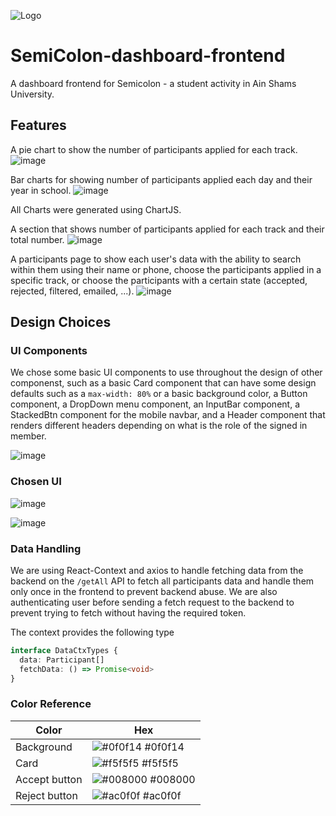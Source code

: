![Logo](https://github.com/Deadreyo/SemiColon-dashboard-frontend/blob/main/src/assets/Landing_black.png)
# SemiColon-dashboard-frontend
A dashboard frontend for Semicolon - a student activity in Ain Shams University.
## Features
A pie chart to show the number of participants applied for each track.
![image](https://github.com/Deadreyo/SemiColon-dashboard-frontend/assets/71796506/88740389-5efe-4bc8-b2b4-54c63a9deef4)

Bar charts for showing number of participants applied each day and their year in school.
![image](https://github.com/Deadreyo/SemiColon-dashboard-frontend/assets/71796506/6790ffab-a679-4332-acc9-22f350675eb6)

All Charts were generated using ChartJS.

A section that shows number of participants applied for each track and their total number.
![image](https://github.com/Deadreyo/SemiColon-dashboard-frontend/assets/71796506/8bd195e0-9cb9-48fe-b568-3e61e8f5922c)

A participants page to show each user's data with the ability to search within them using their name or phone, choose the participants applied in a specific track, or choose the participants with a certain state (accepted, rejected, filtered, emailed, ...).
![image](https://github.com/Deadreyo/SemiColon-dashboard-frontend/assets/71796506/f2d804c9-5aec-4d5f-9674-b7d723c42539)

## Design Choices

### UI Components
We chose some basic UI components to use throughout the design of other componenst, such as a basic Card component that can have some design defaults such as a ```max-width: 80%``` or a basic background color, a 
Button component, a DropDown menu component, an InputBar component, a StackedBtn component for the mobile navbar, and a Header component that renders different headers depending on what is the role of the signed in member.

![image](https://github.com/Deadreyo/SemiColon-dashboard-frontend/assets/71796506/87c69b23-08f9-4759-bf88-96fe8d8104ef)

### Chosen UI
![image](https://github.com/Deadreyo/SemiColon-dashboard-frontend/assets/71796506/d76db1ad-3020-4581-804b-aa180b7efaa1)

![image](https://github.com/Deadreyo/SemiColon-dashboard-frontend/assets/71796506/87b4c691-5fbb-4aac-82d4-c9ccbff74579)

### Data Handling
We are using React-Context and axios to handle fetching data from the backend on the ```/getAll``` API to fetch all participants data and handle them only once in the frontend to prevent backend abuse. We are also authenticating user before sending a fetch request to the backend to prevent trying to fetch without having the required token.

The context provides the following type
```ts
interface DataCtxTypes {
  data: Participant[]
  fetchData: () => Promise<void>
}
```

### Color Reference

| Color             | Hex                                                                |
| ----------------- | ------------------------------------------------------------------ |
| Background | ![#0f0f14](https://via.placeholder.com/10/0f0f14?text=+) #0f0f14 |
| Card | ![#f5f5f5](https://via.placeholder.com/10/f5f5f5?text=+) #f5f5f5 |
| Accept button | ![#008000](https://via.placeholder.com/10/008000?text=+) #008000 |
| Reject button | ![#ac0f0f](https://via.placeholder.com/10/ac0f0f?text=+) #ac0f0f |

